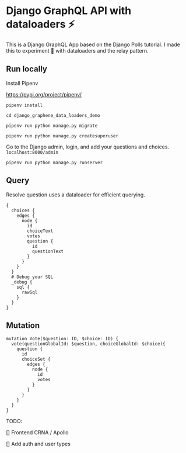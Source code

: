 # Django GraphQL API with dataloaders ⚡️

This is a Django GraphQL App based on the Django Polls tutorial.
I made this to experiment 🧪 with dataloaders and the relay pattern.

## Run locally

Install Pipenv

https://pypi.org/project/pipenv/

`pipenv install`

`cd django_graphene_data_loaders_demo`

`pipenv run python manage.py migrate`

`pipenv run python manage.py createsuperuser`

Go to the Django admin, login, and add your questions and choices. `localhost:8000/admin`

`pipenv run python manage.py runserver`

## Query

Resolve question uses a dataloader for efficient querying.

```
{
  choices {
    edges {
      node {
        id
        choiceText
        votes
      	question {
          id
          questionText
        }
      }
    }
  }
  # Debug your SQL
  _debug {
    sql {
      rawSql
    }
  }
}

```

## Mutation

```
mutation Vote($question: ID, $choice: ID) {
  vote(questionGlobalId: $question, choiceGlobalId: $choice){
    question {
      id
      choiceSet {
        edges {
          node {
            id
            votes
          }
        }
      }
    }
  }
}
```

TODO:

[] Frontend CRNA / Apollo

[] Add auth and user types
